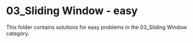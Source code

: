 # 03_Sliding Window - easy
This folder contains solutions for easy problems in the 03_Sliding Window category.

